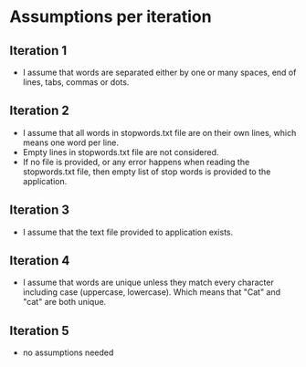 # Assumptions per iteration

## Iteration 1

- I assume that words are separated either by one or many spaces, end of lines, tabs, commas or dots.

## Iteration 2

- I assume that all words in stopwords.txt file are on their own lines, which means one word per line.
- Empty lines in stopwords.txt file are not considered.
- If no file is provided, or any error happens when reading the stopwords.txt file, then empty list of stop words is provided to the application.


## Iteration 3

- I assume that the text file provided to application exists.


## Iteration 4

- I assume that words are unique unless they match every character including case (uppercase, lowercase). Which means that "Cat" and "cat" are both unique. 

## Iteration 5

- no assumptions needed

